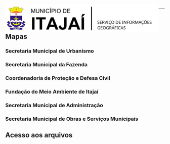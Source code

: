 <img  src="assets/images/BRASAO_TITULO.svg"  alt="Brasão Itajaí-SC"  title="Itajaí-SC"  align="left"  height="90" />

<hr>

Mapas
-----

### Secretaria Municipal de Urbanismo

### Secretaria Municipal da Fazenda

### Coordenadoria de Proteção e Defesa Civil

### Fundação do Meio Ambiente de Itajaí

### Secretaria Municipal de Administração

### Secretaria Municipal de Obras e Serviços Municipais

Acesso aos arquivos
-------------------

